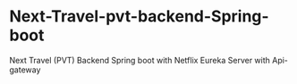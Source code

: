 # Next-Travel-pvt-backend-Spring-boot
Next Travel (PVT) Backend Spring boot with Netflix Eureka Server with Api-gateway

